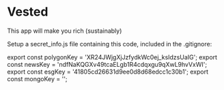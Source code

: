 # Vested

This app will make you rich (sustainably)

Setup a secret_info.js file containing this code, included in the .gitignore:

export const polygonKey = 'XR24JWjgXjJzfydkWc0ej_ksIdzsUaIG';
export const newsKey = 'ndfNaKQGXv49tcaELgb1R4cdqxgu9qXwL9hvVxWI';
export const esgKey = '41805cd26631d9ee0d8d68edcc1c30b1';
export const mongoKey = '';
